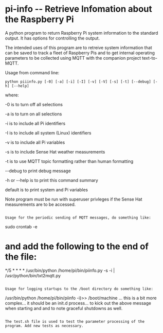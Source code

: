 # pi-info -- Retrieve Infomation about the Raspberry Pi
A python program to return Raspberry Pi system information to the standard output. It has
options for controlling the output.

The intended uses of this program are to retreive system information that can be saved
to track a fleet of Raspberry Pis and to get internal operating parameters to be collected using MQTT with the companion project text-to-MQTT.

Usage from command line:
```
python piiinfo.py [-0] [-a] [-i] [-I] [-v] [-V] [-s] [-t] [--debug] [-h] [--help]
```
where:

-0 is to turn off all selections

-a is to turn on all selections

-i is to include all Pi identifiers

-I is to include all system (Linux) identifiers

-v is to include all Pi variables

-s is to include Sense Hat weather measurements

-t is to use MQTT topic formatting rather than human formatting

--debug to print debug message

-h or --help is to print this command summary


default is to print system and Pi variables

Note program must be run with superuser privleges if the Sense Hat measurements are to be accessed.
```
  
Usage for the periodic sending of MQTT messages, do something like:
```
  sudo crontab -e
  # and add the following to the end of the file:
  */5 * * * * /usr/bin/python /home/pi/bin/piinfo.py -s -i | /usr/python/bin/txt2mqtt.py
```
  
Usage for logging startups to the /boot directory do something like:
```
  /usr/bin/python /home/pi/bin/piinfo -i)>> /boot/machine
  ... this is a bit more complex... it should be an init.d process... to kick out the above message when starting and
  and to note graceful shutdowns as well.
```
  
The test.sh file is used to test the parameter processing of the program. Add new tests as necessary.

